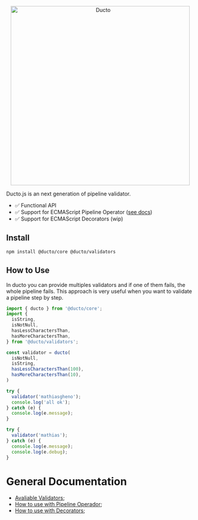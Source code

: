 
<p align="center">
  <img alt="Ducto" src="https://i.imgur.com/p70zxaD.png" width="480">
</p>

Ducto.js is an next generation of pipeline validator.

- ✅ Functional API
- ✅ Support for ECMAScript Pipeline Operator ([see docs](/docs/how-pipeline-operator.md))
- ✅ Support for ECMAScript Decorators (wip)

## Install

```bash
npm install @ducto/core @ducto/validators
```

## How to Use

In ducto you can provide multiples validators and if one of them fails, the whole pipeline fails. This approach is very useful when you want to validate a pipeline step by step.

```javascript
import { ducto } from '@ducto/core';
import {
  isString,
  isNotNull,
  hasLessCharactersThan,
  hasMoreCharactersThan,
} from '@ducto/validators';

const validator = ducto(
  isNotNull,
  isString,
  hasLessCharactersThan(100),
  hasMoreCharactersThan(10),
)

try {
  validator('mathiasgheno');
  console.log('all ok');
} catch (e) {
  console.log(e.message);
}

try {
  validator('mathias');
} catch (e) {
  console.log(e.message);
  console.log(e.debug);
}
```

# General Documentation

- [Avaliable Validators](/packages/validators/README.md);
- [How to use with Pipeline Operador](/docs/how-pipeline-operator.md);
- [How to use with Decorators](/docs/how-decorators.md);

